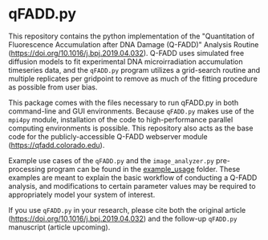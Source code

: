 # qFADD.py
This repository contains the python implementation of the "Quantitation of Fluorescence Accumulation after DNA Damage (Q-FADD)" Analysis Routine (https://doi.org/10.1016/j.bpj.2019.04.032). Q-FADD uses simulated free diffusion models to fit experimental DNA microirradiation accumulation timeseries data, and the `qFADD.py` program utilizes a grid-search routine and multiple replicates per gridpoint to remove as much of the fitting procedure as possible from user bias.

This package comes with the files necessary to run qFADD.py in both command-line and GUI environments. Because `qFADD.py` makes use of the `mpi4py` module, installation of the code to high-performance parallel computing environments is possible. This repository also acts as the base code for the publicly-accessible Q-FADD webserver module (https://qfadd.colorado.edu).

Example use cases of the `qFADD.py` and the `image_analyzer.py` pre-processing program can be found in the [example_usage](https://github.com/Luger-Lab/Q-FADD/tree/master/example_usage) folder. These examples are meant to explain the basic workflow of conducting a Q-FADD analysis, and modifications to certain parameter values may be required to appropriately model your system of interest.

If you use `qFADD.py` in your research, please cite both the original article (https://doi.org/10.1016/j.bpj.2019.04.032) and the follow-up `qFADD.py` manuscript (article upcoming).
